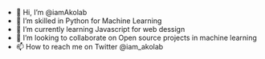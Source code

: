 - 👋 Hi, I’m @iamAkolab
- 👀 I’m skilled in Python for Machine Learning
- 🌱 I’m currently learning Javascript for web dessign
- 💞️ I’m looking to collaborate on Open source projects in machine learning
- 📫 How to reach me on Twitter @iam_akolab

<!---
iamAkolab/iamAkolab is a ✨ special ✨ repository because its `README.md` (this file) appears on your GitHub profile.
You can click the Preview link to take a look at your changes.
--->

